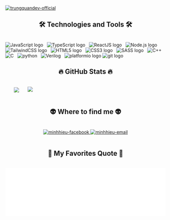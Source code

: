 <!-- Trungquandev -->
<a href="#" target="_blank">
  <img src="svg/minhhieu.svg" width="1200" alt="trungquandev-official" />
</a>

<h2 align="center">🛠 Technologies and Tools 🛠</h2>
<br>
<!-- https://simpleicons.org/ -->
<span><img src="https://img.shields.io/badge/JavaScript-282C34?logo=javascript&logoColor=F7DF1E" alt="JavaScript logo" title="JavaScript" height="25" /></span>
&nbsp;
<span><img src="https://img.shields.io/badge/TypeScript-282C34?logo=typescript&logoColor=3178C6" alt="TypeScript logo" title="TypeScript" height="25" /></span>
&nbsp;
<span><img src="https://img.shields.io/badge/ReactJS-282C34?logo=react&logoColor=61DAFB" alt="ReactJS logo" title="ReactJS" height="25" /></span>
&nbsp;
<span><img src="https://img.shields.io/badge/Node.js-282C34?logo=node.js&logoColor=00F200" alt="Node.js logo" title="Node.js" height="25" /></span>
&nbsp;
<span><img src="https://img.shields.io/badge/Tailwind%20CSS-282C34?logo=tailwind-css&logoColor=38B2AC" alt="TailwindCSS logo" title="TailwindCSS" height="25" /></span>
&nbsp;
<span><img src="https://img.shields.io/badge/HTML5-282C34?logo=html5&logoColor=E34F26" alt="HTML5 logo" title="HTML5" height="25" /></span>
&nbsp;
<span><img src="https://img.shields.io/badge/CSS3-282C34?logo=css3&logoColor=1572B6" alt="CSS3 logo" title="CSS3" height="25" /></span>
&nbsp;
<span><img src="https://img.shields.io/badge/Sass-282C34?logo=sass&logoColor=CC6699" alt="SASS logo" title="SASS" height="25" /></span>
&nbsp;
<span><img src="https://img.shields.io/badge/-C++-282C34?logo=cplusplus" alt="C++" title="C++" height="25" /></span>
&nbsp;
<span><img src="https://img.shields.io/badge/-C-282C34?logo=cplusplus" alt="C" title="C" height="25" /></span>
&nbsp;
<span><img src="https://img.shields.io/badge/-python-282C34?logo=python" alt="python" title="python" height="25" /></span>
&nbsp;
<span><img src="https://img.shields.io/badge/languages-verilog%2C_system verilog-282C34" alt="Verilog" title="Verilog" height="25" /></span>
&nbsp;
<span><img src="https://shields.io/badge/PlatformIO-282C34?style=flat&logo=platformio&logoColor=white" alt="platformio logo" title="platformio" height="25" /></span>
<span><img src="https://img.shields.io/badge/git-282C34?logo=git&logoColor=F05032" alt="git logo" title="git" height="25" /></span>
&nbsp;
&nbsp;
<br>
<h2 align="center">🔥 GitHub Stats 🔥</h2>
<!-- https://github.com/anuraghazra/github-readme-stats -->
<br>
<div align=center>
  <a href="#" title="Minh Hieu">
    <img width="315" align="center" src="https://github-readme-stats.vercel.app/api/top-langs/?username=hieubkforwork&hide=c%23,powershell,Mathematica,Ruby,Objective-C,Objective-C%2b%2b,Cuda&title_color=61dafb&text_color=ffffff&icon_color=61dafb&bg_color=20232a&langs_count=8&layout=compact&border_color=61dafb&hide_border=true" />
  </a>
  <a href="#" title="Minh Hieu">
    <img align="right" width="434" src="https://github-readme-stats.vercel.app/api?username=hieubkforwork&show_icons=true&theme=react&border_color=61dafb&hide_border=true&rank_icon=github&include_all_commits=true" />
  </a>
</div>

<br>
<h2 align="center">👽 Where to find me 👽</h2>
<br>
<!-- https://icons8.com -->
<div align="center">
  
  <a href="https://www.facebook.com/DHAndy.204/" target="blank">
    <img src="https://img.icons8.com/bubbles/100/000000/facebook-new.png" alt="minhhieu-facebook" />
  </a>
 
 
  
  <a href="mailto:hieubkforwork@gmail.com" target="top">
    <img src="https://img.icons8.com/bubbles/100/000000/apple-mail.png" alt="minhhieu-email" />
  </a>
</div>

<br>
<h2 align="center">📑 My Favorites Quote 📑</h2>
<br>
<a href="#" target="_blank">
  <img src="svg/minhhieu_.svg" width="846" height="150" alt="trungquandev-mot-lap-trinh-vien-mern-stack-advanced" />
</a>
